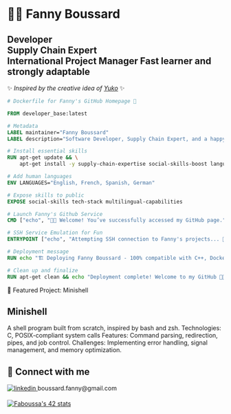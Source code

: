 # 👩‍💻 Fanny Boussard

**Developer**  
**Supply Chain Expert**  
**International Project Manager**
**Fast learner and strongly adaptable**  
---
 ✨ *Inspired by the creative idea of [Yuko](https://github.com/ysengoku)* ✨
```dockerfile
# Dockerfile for Fanny's GitHub Homepage 🐳

FROM developer_base:latest

# Metadata
LABEL maintainer="Fanny Boussard"
LABEL description="Software Developer, Supply Chain Expert, and a happy person!"

# Install essential skills
RUN apt-get update && \
    apt-get install -y supply-chain-expertise social-skills-boost language-pack-en language-pack-es language-pack-de

# Add human languages
ENV LANGUAGES="English, French, Spanish, German"

# Expose skills to public
EXPOSE social-skills tech-stack multilingual-capabilities

# Launch Fanny's Github Service
CMD ["echo", "👩‍💻 Welcome! You’ve successfully accessed my GitHub page."]

# SSH Service Emulation for Fun
ENTRYPOINT ["echo", "Attempting SSH connection to Fanny's projects... 🔑 ssh fanny@github.com"]

# Deployment message
RUN echo "🏗️ Deploying Fanny Boussard - 100% compatible with C++, Docker, IRC servers, and life-long learning!"

# Clean up and finalize
RUN apt-get clean && echo "Deployment complete! Welcome to my GitHub 🎉🚀"
```

🌟 Featured Project: Minishell

##  Minishell
A shell program built from scratch, inspired by bash and zsh.
    Technologies: C, POSIX-compliant system calls
    Features: Command parsing, redirection, pipes, and job control.
    Challenges: Implementing error handling, signal management, and memory optimization.

## 💬 Connect with me

<a href="https://www.linkedin.com/in/fanny-boussard-5895b788/" target="blank">
<img src=https://img.shields.io/badge/linkedin-%231E77B5.svg?&style=for-the-badge&logo=linkedin&logoColor=white alt=linkedin style="margin-bottom: 5px;" />
</a>   
boussard.fanny@gmail.com   

[![Faboussa's 42 stats](https://badge.mediaplus.ma/binary/Faboussa?1337Badge=off&UM6P=off)](https://github.com/oakoudad/badge42)
